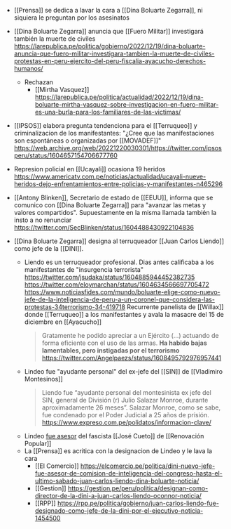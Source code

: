 - [[Prensa]] se dedica a lavar la cara a [[Dina Boluarte Zegarra]], ni siquiera le preguntan por los asesinatos
- [[Dina Boluarte Zegarra]] anuncia que [[Fuero Militar]] investigará también la muerte de civiles https://larepublica.pe/politica/gobierno/2022/12/19/dina-boluarte-anuncia-que-fuero-militar-investigara-tambien-la-muerte-de-civiles-protestas-en-peru-ejercito-del-peru-fiscalia-ayacucho-derechos-humanos/
  - Rechazan
    - [[Mirtha Vasquez]] https://larepublica.pe/politica/actualidad/2022/12/19/dina-boluarte-mirtha-vasquez-sobre-investigacion-en-fuero-militar-es-una-burla-para-los-familiares-de-las-victimas/
- [[IPSOS]] elabora pregunta tendenciona para el [[Terruqueo]] y criminalizacion de los manifestantes: "¿Cree que las manifestaciones son espontáneas o organizadas por [[MOVADEF]]"
  https://web.archive.org/web/20221220030301/https://twitter.com/ipsosperu/status/1604657154706677760
- Represion policial en [[Ucayali]] ocasiona 19 heridos https://www.americatv.com.pe/noticias/actualidad/ucayali-nueve-heridos-dejo-enfrentamientos-entre-policias-y-manifestantes-n465296

- [[Antony Blinken]], Secretario de estado de [[EEUU]], informa que se comunico con [[Dina Boluarte Zegarra]] para "avanzar las metas y valores compartidos". Supuestamente en la misma llamada también la insto a no renunciar https://twitter.com/SecBlinken/status/1604488430922104836

- [[Dina Boluarte Zegarra]] designa al terruqueador [[Juan Carlos Liendo]] como jefe de la [[DINI]].
  - Liendo es un terruqueador profesional. Dias antes calificaba a los manifestantes de "insurgencia terrorista" https://twitter.com/jsudaka/status/1604885944452382735 https://twitter.com/eloymarchan/status/1604634566697705472
    https://www.noticiasfides.com/mundo/boluarte-elige-como-nuevo-jefe-de-la-inteligencia-de-peru-a-un-coronel-que-considera-las-protestas-34terrorismo-34-419718
    Recurrente panelista de [[Willax]] donde [[Terruqueo]] a los manifestantes y avala la masacre del 15 de diciembre en [[Ayacucho]]
    > Gratamente he podido apreciar a un Ejército (...) actuando de forma eficiente con el uso de las armas. **Ha habido bajas lamentables, pero instigadas por el terrorismo** https://twitter.com/Angelpaezs/status/1608495792976957441
  - Lindeo fue "ayudante personal" del ex-jefe del [[SIN]] de [[Vladimiro Montesinos]]
    > Liendo fue “ayudante personal del montesinista ex jefe del SIN, general de División (r) Julio Salazar Monroe, durante aproximadamente 26 meses”. Salazar Monroe, como se sabe, fue condenado por el Poder Judicial a 25 años de prisión. https://www.expreso.com.pe/polidatos/informacion-clave/
  - Lindeo [fue asesor](https://larepublica.pe/politica/actualidad/2022/12/19/nuevo-jefe-de-la-dini-fue-antes-asesor-de-la-comision-de-inteligencia-presidida-por-jose-cueto-congreso-dina-boluarte-pedro-angulo/) del fascista [[José Cueto]] de [[Renovación Popular]]
  - La [[Prensa]] es acritica con la designacion de Lindeo y le lava la cara
    - [[El Comercio]] https://elcomercio.pe/politica/dini-nuevo-jefe-fue-asesor-de-comision-de-inteligencia-del-congreso-hasta-el-ultimo-sabado-juan-carlos-liendo-dina-boluarte-noticia/
    - [[Gestion]] https://gestion.pe/peru/politica/designan-como-director-de-la-dini-a-juan-carlos-liendo-oconnor-noticia/
    - [[RPP]] https://rpp.pe/politica/gobierno/juan-carlos-liendo-fue-designado-como-jefe-de-la-dini-por-el-ejecutivo-noticia-1454500
